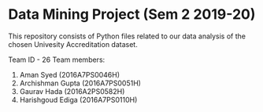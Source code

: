 # Data Mining Project (Sem 2 2019-20)

This repository consists of Python files related to our data analysis of the chosen Univesity Accreditation dataset. 

Team ID - 26
Team members:
1. Aman Syed (2016A7PS0046H)
2. Archishman Gupta (2016A7PS0051H)
3. Gaurav Hada (2016A2PS0582H)
4. Harishgoud Ediga (2016A7PS0110H)
